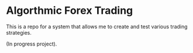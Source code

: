 # Algorthmic Forex Trading

This is a repo for a system that allows me to create and test various trading strategies.

(In progress project).
